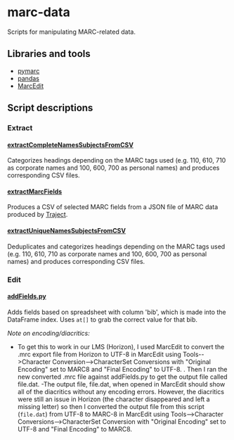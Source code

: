 # marc-data
Scripts for manipulating MARC-related data.



## Libraries and tools

- [pymarc](https://pymarc.readthedocs.io/en/latest/)
- [pandas](https://pandas.pydata.org/)
- [MarcEdit](https://marcedit.reeset.net/)

## Script descriptions

### Extract
#### [extractCompleteNamesSubjectsFromCSV](extractCompleteNamesSubjectsFromCSV.py)
Categorizes headings depending on the MARC tags used (e.g. 110, 610, 710 as corporate names and 100, 600, 700 as personal names) and produces corresponding CSV files.

#### [extractMarcFields](extractMarcFields.py)
Produces a CSV of selected MARC fields from a JSON file of MARC data produced by [Traject](https://github.com/traject/traject).

#### [extractUniqueNamesSubjectsFromCSV](extractUniqueNamesSubjectsFromCSV.py)
Deduplicates and categorizes headings depending on the MARC tags used (e.g. 110, 610, 710 as corporate names and 100, 600, 700 as personal names) and produces corresponding CSV files.

### Edit
#### [addFields.py](addFields.py)
Adds fields based on spreadsheet with column 'bib', which is made into the DataFrame index. Uses `at[]` to grab the correct value for that bib.

*Note on encoding/diacritics:*
- To get this to work in our LMS (Horizon), I used MarcEdit to convert the .mrc export file from Horizon to UTF-8 in MarcEdit using Tools-->Character Conversion-->CharacterSet Conversions with "Original Encoding" set to MARC8 and "Final Encoding" to UTF-8.
. Then I ran the new converted .mrc file against addFields.py to get the output file called file.dat.
-The output file, file.dat, when opened in MarcEdit should show all of the diacritics without any encoding errors. However, the diacritics were still an issue in Horizon (the character disappeared and left a missing letter) so then I converted the output file from this script (`file.dat`) from UTF-8 to MARC-8 in MarcEdit using Tools-->Character Conversions-->CharacterSet Conversion with "Original Encoding" set to UTF-8 and "Final Encoding" to MARC8.
